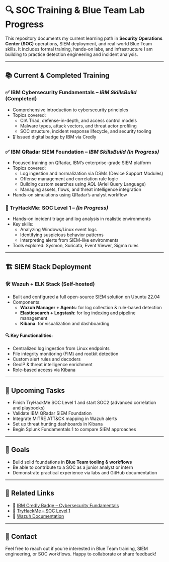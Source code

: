 # 🔍 SOC Training & Blue Team Lab Progress

This repository documents my current learning path in **Security Operations Center (SOC)** operations, SIEM deployment, and real-world Blue Team skills. It includes formal training, hands-on labs, and infrastructure I am building to practice detection engineering and incident analysis.

---

## 📚 Current & Completed Training

### ✅ IBM Cybersecurity Fundamentals – *IBM SkillsBuild* (Completed)
- Comprehensive introduction to cybersecurity principles
- Topics covered:
  - CIA Triad, defense-in-depth, and access control models
  - Malware types, attack vectors, and threat actor profiling
  - SOC structure, incident response lifecycle, and security tooling
- 🎖️ Issued digital badge by IBM via Credly

### ✅ IBM QRadar SIEM Foundation – *IBM SkillsBuild* *(In Progress)*
- Focused training on QRadar, IBM’s enterprise-grade SIEM platform
- Topics covered:
  - Log ingestion and normalization via DSMs (Device Support Modules)
  - Offense management and correlation rule logic
  - Building custom searches using AQL (Ariel Query Language)
  - Managing assets, flows, and threat intelligence integration
- Hands-on simulations using QRadar’s analyst workflow

### 🔄 TryHackMe: SOC Level 1 – *(In Progress)*
- Hands-on incident triage and log analysis in realistic environments
- Key skills:
  - Analyzing Windows/Linux event logs
  - Identifying suspicious behavior patterns
  - Interpreting alerts from SIEM-like environments
- Tools explored: Sysmon, Suricata, Event Viewer, Sigma rules

---

## 🏗️ SIEM Stack Deployment

### 🛠️ Wazuh + ELK Stack (Self-hosted)
- Built and configured a full open-source SIEM solution on Ubuntu 22.04
- Components:
  - **Wazuh Manager + Agents**: for log collection & rule-based detection
  - **Elasticsearch + Logstash**: for log indexing and pipeline management
  - **Kibana**: for visualization and dashboarding

#### 🔍 Key Functionalities:
- Centralized log ingestion from Linux endpoints
- File integrity monitoring (FIM) and rootkit detection
- Custom alert rules and decoders
- GeoIP & threat intelligence enrichment
- Role-based access via Kibana

---

## 🧪 Upcoming Tasks

- Finish TryHackMe SOC Level 1 and start SOC2 (advanced correlation and playbooks)
- Validate IBM QRadar SIEM Foundation
- Integrate MITRE ATT&CK mapping in Wazuh alerts
- Set up threat hunting dashboards in Kibana
- Begin Splunk Fundamentals 1 to compare SIEM approaches

---

## 🧠 Goals

- Build solid foundations in **Blue Team tooling & workflows**
- Be able to contribute to a SOC as a junior analyst or intern
- Demonstrate practical experience via labs and GitHub documentation

---

## 📎 Related Links

- 🔗 [IBM Credly Badge – Cybersecurity Fundamentals](https://www.credly.com/badges/f74cae22-1702-4e88-923f-dda9cf68f312/public_url)
- 🔗 [TryHackMe – SOC Level 1](https://tryhackme.com/room/soclevel1)
- 🔗 [Wazuh Documentation](https://documentation.wazuh.com)

---

## 👋 Contact

Feel free to reach out if you're interested in Blue Team training, SIEM engineering, or SOC workflows. Happy to collaborate or share feedback!

